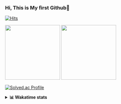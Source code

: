 ### Hi, This is My first Github👋
[![Hits](https://hits.seeyoufarm.com/api/count/incr/badge.svg?url=https%3A%2F%2Fgithub.com%2FJonghyun-Park1027&count_bg=%2379C83D&title_bg=%23555555&icon=&icon_color=%23E7E7E7&title=hits&edge_flat=false)](https://hits.seeyoufarm.com)
<br>


<p>
  <img height="180em" src="https://github-readme-stats-eight-rho-29.vercel.app/api?username=Jonghyun-Park1027&show_icons=true&include_all_commits=true&bg_color=30,e96443,904e95&title_color=fff&text_color=fff">
  <img height="180em" src="https://github-readme-stats-eight-rho-29.vercel.app/api/top-langs/?username=Jonghyun-Park1027&layout=compact&bg_color=30,e96443,904e95&title_color=fff&text_color=fff">


[![Solved.ac Profile](http://mazassumnida.wtf/api/v2/generate_badge?boj=ppjjhh1027)](https://solved.ac/ppjjhh1027/)

</p>
<details>
<summary><b>📊 Wakatime stats</b><br></summary>
<div>
<hr/>



<!--START_SECTION:waka-->
![Code Time](http://img.shields.io/badge/Code%20Time-1%2C307%20hrs%2047%20mins-blue)

![Profile Views](http://img.shields.io/badge/Profile%20Views-0-blue)

**🐱 My GitHub Data** 

> 📦 159.9 kB Used in GitHub's Storage 
 > 
> 🏆 57 Contributions in the Year 2025
 > 
> 🚫 Not Opted to Hire
 > 
> 📜 10 Public Repositories 
 > 
> 🔑 10 Private Repositories 
 > 
**I'm an Early 🐤** 

```text
🌞 Morning                64 commits          █████░░░░░░░░░░░░░░░░░░░░   18.99 % 
🌆 Daytime                168 commits         ████████████░░░░░░░░░░░░░   49.85 % 
🌃 Evening                92 commits          ███████░░░░░░░░░░░░░░░░░░   27.30 % 
🌙 Night                  13 commits          █░░░░░░░░░░░░░░░░░░░░░░░░   03.86 % 
```
📅 **I'm Most Productive on Friday** 

```text
Monday                   54 commits          ████░░░░░░░░░░░░░░░░░░░░░   16.02 % 
Tuesday                  49 commits          ████░░░░░░░░░░░░░░░░░░░░░   14.54 % 
Wednesday                25 commits          ██░░░░░░░░░░░░░░░░░░░░░░░   07.42 % 
Thursday                 38 commits          ███░░░░░░░░░░░░░░░░░░░░░░   11.28 % 
Friday                   74 commits          █████░░░░░░░░░░░░░░░░░░░░   21.96 % 
Saturday                 39 commits          ███░░░░░░░░░░░░░░░░░░░░░░   11.57 % 
Sunday                   58 commits          ████░░░░░░░░░░░░░░░░░░░░░   17.21 % 
```


📊 **This Week I Spent My Time On** 

```text
🕑︎ Time Zone: Asia/Seoul

💬 Programming Languages: 
Python                   32 hrs 23 mins      █████████████████████████   100.00 % 

🔥 Editors: 
Cursor                   32 hrs 23 mins      █████████████████████████   100.00 % 

🐱‍💻 Projects: 
arbitrage                32 hrs 23 mins      █████████████████████████   100.00 % 

💻 Operating System: 
Mac                      31 hrs 35 mins      ████████████████████████░   97.53 % 
Windows                  48 mins             █░░░░░░░░░░░░░░░░░░░░░░░░   02.47 % 
```

**I Mostly Code in Jupyter Notebook** 

```text
Jupyter Notebook         10 repos            ███████████████░░░░░░░░░░   58.82 % 
C++                      3 repos             ████░░░░░░░░░░░░░░░░░░░░░   17.65 % 
TypeScript               2 repos             ███░░░░░░░░░░░░░░░░░░░░░░   11.76 % 
Dart                     1 repo              █░░░░░░░░░░░░░░░░░░░░░░░░   05.88 % 
Python                   1 repo              █░░░░░░░░░░░░░░░░░░░░░░░░   05.88 % 
```




 Last Updated on 27/10/2025 18:47:25 UTC
<!--END_SECTION:waka-->
</details>



